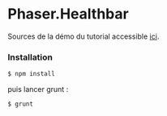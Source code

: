 # Phaser.Healthbar

Sources de la démo du tutorial accessible [ici](http://apprendre-le-js.com/phaser-js-healthbar-tutorial).

### Installation

```sh
$ npm install
```
puis lancer grunt : 

```sh
$ grunt
```
